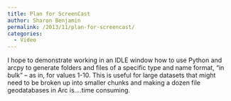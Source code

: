 ```yaml
---
title: Plan for ScreenCast
author: Sharon Benjamin
permalink: /2013/11/plan-for-screencast/
categories:
  - Video
---
```

I hope to demonstrate working in an IDLE window how to use Python and arcpy to generate folders and files of a specific type and name format, &#8220;in bulk&#8221; &#8211; as in, for values 1-10. This is useful for large datasets that might need to be broken up into smaller chunks and making a dozen file geodatabases in Arc is&#8230;.time consuming.
